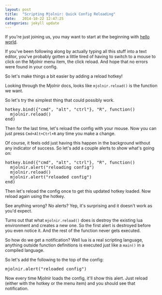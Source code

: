 ```yaml
---
layout: post
title:  "Scripting Mjolnir: Quick Config Reloading"
date:   2014-10-22 12:47:25
categories: jekyll update
---
```



If you're just joining us, you may want to start at the beginning with [hello world](http://blog.josephholsten.com/post/scripting-your-mac-getting-started).

If you've been following along by actually typing all this stuff into a text editor, you've probably gotten a little tired of having to switch to a mouse to click on the Mjolnir menu item, the click reload. And hope that no errors were found in your config.

So let's make things a bit easier by adding a reload hotkey!

Looking through the Mjolnir docs, looks like `mjolnir.reload()` is the function we want.

So let's try the simplest thing that could possibly work.

<?prettify language=lua?>
<pre class=prettyprint>
hotkey.bind({"cmd", "alt", "ctrl"}, "R", function()
  mjolnir.reload()
end)
</pre>

Then for the last time, let's reload the config with your mouse. Now you can just press `Cmd+Alt+Ctrl+R` any time you make a change.

Of course, it feels odd just having this happen in the background without any indicator of success. So let's add a couple alerts to show what's going on:

<?prettify language=lua?>
<pre class=prettyprint>
hotkey.bind({"cmd", "alt", "ctrl"}, "R", function()
  mjolnir.alert("reloading config")
  mjolnir.reload()
  mjolnir.alert("reloaded config")
end)
</pre>

Then let's reload the config once to get this updated hotkey loaded. Now reload again using the hotkey.

See anything wrong? No alerts? Yep, it's surprising and it doesn't work as you'd expect.

Turns out that what `mjolnir.reload()` does is destroy the existing lua environment and creates a new one. So the first alert is destroyed before you even notice it. And the rest of the function never gets executed.

So how do we get a notification? Well lua is a real scripting language, anything outside function definitions is executed just like a `main()` in a compiled language.

So let's add the following to the top of the config:

<?prettify language=lua?>
<pre class=prettyprint>
mjolnir.alert("reloaded config")
</pre>

Now every time Mjolnir loads the config, it'll show this alert. Just reload (either with the hotkey or the menu item) and you should see that notification.
